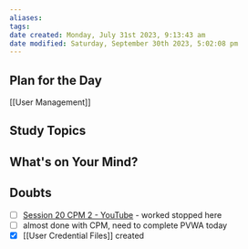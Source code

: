 ```yaml
---
aliases: 
tags: 
date created: Monday, July 31st 2023, 9:13:43 am
date modified: Saturday, September 30th 2023, 5:02:08 pm
---
```


## Plan for the Day

[[User Management]]

## Study Topics

## What's on Your Mind?

## Doubts

- [ ] [Session 20 CPM 2 - YouTube](https://www.youtube.com/watch?v=1K07sGrUukg&t=3224s) - worked stopped here  
- [ ] almost done with CPM, need to complete PVWA today
- [x] [[User Credential Files]] created